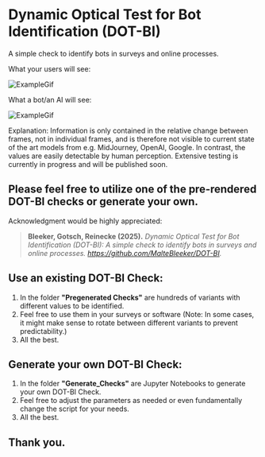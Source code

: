 # Dynamic Optical Test for Bot Identification (DOT-BI)
A simple check to identify bots in surveys and online processes.

What your users will see:

![ExampleGif](https://firebasestorage.googleapis.com/v0/b/research-digests.firebasestorage.app/o/Other%2Foutput.gif?alt=media&token=2e3cd1fa-da72-4230-a06e-d271740857a5)

What a bot/an AI will see:

![ExampleGif](https://firebasestorage.googleapis.com/v0/b/research-digests.firebasestorage.app/o/Other%2Fezgif-4bf4efefd376e0.gif?alt=media&token=ad2e863a-748d-44a2-bb37-dbaa3d09b380)

Explanation: Information is only contained in the relative change between frames, not in individual frames, and is therefore not visible to current state of the art models from e.g. MidJourney, OpenAI, Google. In contrast, the values are easily detectable by human perception. Extensive testing is currently in progress and will be published soon.

## Please feel free to utilize one of the pre-rendered DOT-BI checks or generate your own.
Acknowledgment would be highly appreciated:

> **Bleeker, Gotsch, Reinecke (2025).** *Dynamic Optical Test for Bot Identification (DOT-BI): A simple check to identify bots in surveys and online processes. https://github.com/MalteBleeker/DOT-BI.*

## Use an existing DOT-BI Check:
1. In the folder **"Pregenerated Checks"** are hundreds of variants with different values to be identified.
2. Feel free to use them in your surveys or software (Note: In some cases, it might make sense to rotate between different variants to prevent predictability.)
3. All the best. 

## Generate your own DOT-BI Check:
1. In the folder **"Generate_Checks"** are Jupyter Notebooks to generate your own DOT-BI Check.
2. Feel free to adjust the parameters as needed or even fundamentally change the script for your needs.
3. All the best.

## Thank you.
